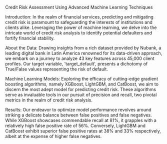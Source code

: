 Credit Risk Assessment Using Advanced Machine Learning Techniques

Introduction:
In the realm of financial services, predicting and mitigating credit risk is paramount to safeguarding the interests of institutions and clients alike. Leveraging the power of machine learning, we delve into the intricate world of credit risk analysis to identify potential defaulters and fortify financial stability.

About the Data:
Drawing insights from a rich dataset provided by Nubank, a leading digital bank in Latin America renowned for its data-driven approach, we embark on a journey to analyze 43 key features across 45,000 client profiles. Our target variable, 'target_default', presents a dichotomy of True/False values representing the risk of default.

Machine Learning Models:
Exploring the efficacy of cutting-edge gradient boosting algorithms, namely XGBoost, LightGBM, and CatBoost, we aim to discern the most adept model for predicting credit risk. These algorithms serve as invaluable tools in our pursuit of precision and recall, two pivotal metrics in the realm of credit risk analysis.

Results:
Our endeavor to optimize model performance revolves around striking a delicate balance between false positives and false negatives. While XGBoost showcases commendable recall at 81%, it grapples with a relatively high false positive rate of 56%. Conversely, LightGBM and CatBoost exhibit superior false positive rates at 38% and 33% respectively, albeit at the expense of higher false negatives.
